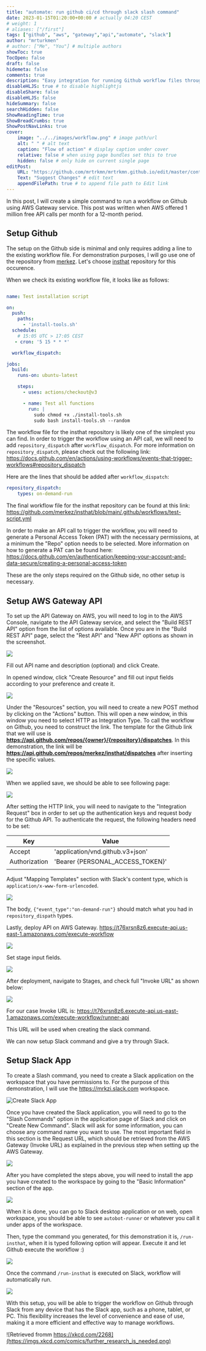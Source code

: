 ```yaml
---
title: "automate: run github ci/cd through slack slash command"
date: 2023-01-15T01:20:00+00:00 # actually 04:20 CEST
# weight: 1
# aliases: ["/first"]
tags: ["github", "aws", "gateway","api","automate", "slack"]
author: "mrturkmen"
# author: ["Me", "You"] # multiple authors
showToc: true
TocOpen: false
draft: false
hidemeta: false
comments: true
description: "Easy integration for running Github workflow files through Slack slash command"
disableHLJS: true # to disable highlightjs
disableShare: false
disableHLJS: false
hideSummary: false
searchHidden: false
ShowReadingTime: true
ShowBreadCrumbs: true
ShowPostNavLinks: true
cover:
    image: "../../images/workflow.png" # image path/url
    alt: " " # alt text
    caption: "Flow of action" # display caption under cover
    relative: false # when using page bundles set this to true
    hidden: false # only hide on current single page
editPost:
    URL: "https://github.com/mrtrkmn/mrtrkmn.github.io/edit/master/content"
    Text: "Suggest Changes" # edit text
    appendFilePath: true # to append file path to Edit link
---
```



In this post, I will create a simple command to run a workflow on Github using AWS Gateway service. This post was written when AWS offered 1 million free API calls per month for a 12-month period.

## Setup Github 

The setup on the Github side is minimal and only requires adding a line to the existing workflow file. For demonstration purposes, I will go use one of the repository from [merkez](https://github.com/merkez). Let's choose [insthat](https://github.com/merkez/insthat) repository for this occurence. 

When we check its existing workflow file, it looks like as follows: 

```yaml

name: Test installation script 

on:
  push:
    paths:
      - 'install-tools.sh'
  schedule:
    # 15:05 UTC > 17:05 CEST 
   - cron: '5 15 * * *'

  workflow_dispatch:

jobs:
  build:
    runs-on: ubuntu-latest

    steps:
      - uses: actions/checkout@v3

      - name: Test all functions 
        run: |
          sudo chmod +x ./install-tools.sh
          sudo bash install-tools.sh --random
```

The workflow file for the insthat repository is likely one of the simplest you can find. In order to trigger the workflow using an API call, we will need to add `repository_dispatch` after `workflow_dispatch`. For more information on `repository_dispatch`, please check out the following link: https://docs.github.com/en/actions/using-workflows/events-that-trigger-workflows#repository_dispatch

Here are the lines that should be added after `workflow_dispatch`:

```yaml
repository_dispatch:
    types: on-demand-run
```

The final workflow file for the insthat repository can be found at this link: https://github.com/merkez/insthat/blob/main/.github/workflows/test-script.yml

In order to make an API call to trigger the workflow, you will need to generate a Personal Access Token (PAT) with the necessary permissions, at a minimum the "Repo" option needs to be selected. More information on how to generate a PAT can be found here: https://docs.github.com/en/authentication/keeping-your-account-and-data-secure/creating-a-personal-access-token

These are the only steps required on the Github side, no other setup is necessary.


## Setup AWS Gateway API

To set up the API Gateway on AWS, you will need to log in to the AWS Console, navigate to the API Gateway service, and select the "Build REST API" option from the list of options available. Once you are in the "Build REST API" page, select the "Rest API" and "New API" options as shown in the screenshot.

![](../../images/aws-gateway.png)

Fill out API name and description (optional) and click Create. 

In opened window, click "Create Resource" and fill out input fields according to your preference and create it. 

![](../../images/create-resource-aws.png)

Under the "Resources" section, you will need to create a new POST method by clicking on the "Actions" button. This will open a new window, in this window you need to select HTTP as Integration Type. To call the workflow on Github, you need to construct the link. The template for the Github link that we will use is **https://api.github.com/repos/{owner}/{repository}/dispatches**. In this demonstration, the link will be **https://api.github.com/repos/merkez/insthat/dispatches** after inserting the specific values.

![](../../images/post-setup.png)

When we applied save, we should be able to see following page: 

![](../../images/aws-gateway-post-method-exe.png)


After setting the HTTP link, you will need to navigate to the "Integration Request" box in order to set up the authentication keys and request body for the Github API.
To authenticate the request, the following headers need to be set:

| **Key**       	| **Value**                         	|
|---------------	|-----------------------------------	|
| Accept        	| 'application/vnd.github.v3+json'  	|
| Authorization 	| 'Bearer {PERSONAL_ACCESS_TOKEN}'  	|
|               	|                                   	|

Adjust "Mapping Templates" section with Slack's content type, which is `application/x-www-form-urlencoded`. 


![](../../images/post-setup-aws-integration-request.png)


The body, `{"event_type":"on-demand-run"}` should match what you had in `repository_dispath` types. 

Lastly, deploy API on AWS Gateway. 
https://t76xrsn8z6.execute-api.us-east-1.amazonaws.com/execute-workflow

![](../../images/deploy-aws-gw-api.png)

Set stage input fields. 

![](../../images/deploy-2.png)

After deployment, navigate to Stages, and check full "Invoke URL" as shown below: 


![](../../images/stages.png)

For our case Invoke URL is: https://t76xrsn8z6.execute-api.us-east-1.amazonaws.com/execute-workflow/runner-api

This URL will be used when creating the slack command. 

We can now setup Slack command and give a try through Slack. 


## Setup Slack App

To create a Slash command, you need to create a Slack application on the workspace that you have permissions to. For the purpose of this demonstration, I will use the https://mrkzi.slack.com workspace.

![Create Slack App](../../images/create_slack_app.png)

Once you have created the Slack application, you will need to go to the "Slash Commands" option in the application page of Slack and click on "Create New Command". Slack will ask for some information, you can choose any command name you want to use. The most important field in this section is the Request URL, which should be retrieved from the AWS Gateway (Invoke URL) as explained in the previous step when setting up the AWS Gateway.

![](../../images/slack-command.png)


After you have completed the steps above, you will need to install the app you have created to the workspace by going to the "Basic Information" section of the app.

![](../../images/install-app-slack.png)


When it is done, you can go to Slack desktop application or on web, open workspace, you should be able to see `autobot-runner` or whatever you call it under apps of the workspace. 

Then, type the command you generated, for this demonstration it is, `/run-insthat`, when it is typed following option will appear. Execute it and let Github execute the workflow :) 

![](../../images/on-slack-exec-cmd.png)

Once the command `/run-insthat` is executed on Slack, workflow will automatically run. 


![](../../images/running-workflow.png)


With this setup, you will be able to trigger the workflow on Github through Slack from any device that has the Slack app, such as a phone, tablet, or PC. This flexibility increases the level of convenience and ease of use, making it a more efficient and effective way to manage workflows.


![Retrieved fromm https://xkcd.com/2268](https://imgs.xkcd.com/comics/further_research_is_needed.png)



